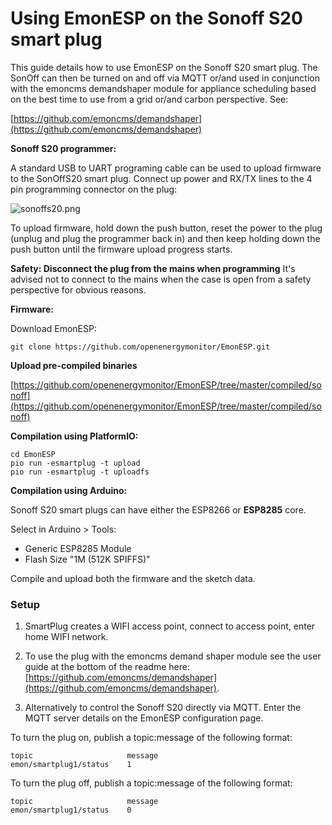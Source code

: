 # Using EmonESP on the Sonoff S20 smart plug

This guide details how to use EmonESP on the Sonoff S20 smart plug. The SonOff can then be turned on and off via MQTT or/and used in conjunction with the emoncms demandshaper module for appliance scheduling based on the best time to use from a grid or/and carbon perspective. See:

[https://github.com/emoncms/demandshaper](https://github.com/emoncms/demandshaper)

**Sonoff S20 programmer:**

A standard USB to UART programing cable can be used to upload firmware to the SonOffS20 smart plug. Connect up power and RX/TX lines to the 4 pin programming connector on the plug:

![sonoffs20.png](docs/sonoffs20.png)

To upload firmware, hold down the push button, reset the power to the plug (unplug and plug the programmer back in) and then keep holding down the push button until the firmware upload progress starts. 

**Safety: Disconnect the plug from the mains when programming**
It's advised not to connect to the mains when the case is open from a safety perspective for obvious reasons.

**Firmware:**

Download EmonESP:

    git clone https://github.com/openenergymonitor/EmonESP.git

**Upload pre-compiled binaries**

[https://github.com/openenergymonitor/EmonESP/tree/master/compiled/sonoff](https://github.com/openenergymonitor/EmonESP/tree/master/compiled/sonoff)

**Compilation using PlatformIO:**

    cd EmonESP
    pio run -esmartplug -t upload
    pio run -esmartplug -t uploadfs

**Compilation using Arduino:**

Sonoff S20 smart plugs can have either the ESP8266 or **ESP8285** core.

Select in Arduino > Tools:

- Generic ESP8285 Module
- Flash Size "1M (512K SPIFFS)"

Compile and upload both the firmware and the sketch data.


### Setup

1. SmartPlug creates a WIFI access point, connect to access point, enter home WIFI network.

2. To use the plug with the emoncms demand shaper module see the user guide at the bottom of the readme here: [https://github.com/emoncms/demandshaper](https://github.com/emoncms/demandshaper).

3. Alternatively to control the Sonoff S20 directly via MQTT. Enter the MQTT server details on the EmonESP configuration page.

To turn the plug on, publish a topic:message of the following format:

    topic                     message
    emon/smartplug1/status    1
    
To turn the plug off, publish a topic:message of the following format:

    topic                     message
    emon/smartplug1/status    0
